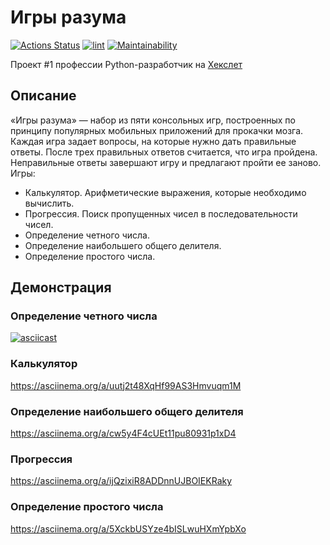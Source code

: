 # Игры разума

[![Actions Status](https://github.com/vasilievpg/python-project-lvl1/workflows/hexlet-check/badge.svg)](https://github.com/vasilievpg/python-project-lvl1/actions)
[![lint](https://github.com/vasilievpg/python-project-lvl1/actions/workflows/lint.yml/badge.svg)](https://github.com/vasilievpg/python-project-lvl1/actions/workflows/lint.yml)
[![Maintainability](https://api.codeclimate.com/v1/badges/b4e32281773e869e13e9/maintainability)](https://codeclimate.com/github/vasilievpg/python-project-lvl1/maintainability)

Проект #1 профессии Python-разработчик на [Хекслет](https://ru.hexlet.io/programs/python)

## Описание

«Игры разума» — набор из пяти консольных игр, построенных по принципу популярных мобильных приложений для прокачки мозга. Каждая игра задает вопросы, на которые нужно дать правильные ответы. После трех правильных ответов считается, что игра пройдена. Неправильные ответы завершают игру и предлагают пройти ее заново. Игры:

- Калькулятор. Арифметические выражения, которые необходимо вычислить.
- Прогрессия. Поиск пропущенных чисел в последовательности чисел.
- Определение четного числа.
- Определение наибольшего общего делителя.
- Определение простого числа.

## Демонстрация

### Определение четного числа
[![asciicast](https://asciinema.org/a/wbSd8Z7uRc1epKLdfXIap8TVl.svg)](https://asciinema.org/a/wbSd8Z7uRc1epKLdfXIap8TVl)

### Калькулятор
https://asciinema.org/a/uutj2t48XqHf99AS3Hmvuqm1M

### Определение наибольшего общего делителя
https://asciinema.org/a/cw5y4F4cUEt11pu80931p1xD4

### Прогрессия
https://asciinema.org/a/ijQzixiR8ADDnnUJBOIEKRaky

### Определение простого числа
https://asciinema.org/a/5XckbUSYze4bISLwuHXmYpbXo